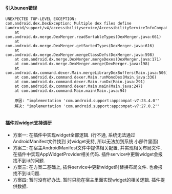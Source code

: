 #### 引入bunen错误 
```
UNEXPECTED TOP-LEVEL EXCEPTION:
com.android.dex.DexException: Multiple dex files define Landroid/support/v4/accessibilityservice/AccessibilityServiceInfoCompat$AccessibilityServiceInfoVersionImpl;
	at com.android.dx.merge.DexMerger.readSortableTypes(DexMerger.java:661)
	at com.android.dx.merge.DexMerger.getSortedTypes(DexMerger.java:616)
	at com.android.dx.merge.DexMerger.mergeClassDefs(DexMerger.java:598)
	at com.android.dx.merge.DexMerger.mergeDexes(DexMerger.java:171)
	at com.android.dx.merge.DexMerger.merge(DexMerger.java:198)
	at com.android.dx.command.dexer.Main.mergeLibraryDexBuffers(Main.java:506)
	at com.android.dx.command.dexer.Main.runMonoDex(Main.java:336)
	at com.android.dx.command.dexer.Main.runDx(Main.java:291)
	at com.android.dx.command.dexer.Main.main(Main.java:247)
	at com.android.dx.command.Main.main(Main.java:94)
	
	原因: "implementation 'com.android.support:appcompat-v7:23.4.0'"
	解决: "implementation 'com.android.support:appcompat-v7:27.0.2'"
	
```
#### 插件对widget支持调研
* 方案一: 在插件中实现widget全部逻辑. (行不通, 系统无法通过 AndroidManifest文件找到 对widget支持, 所以无法加到系统 小部件里面)
* 方案二: 在宿主AndroidManifest文件中提供相关配置, 并实现相关布局文件, 在插件中实现AppWidgetProvider相关代码. 插件service中更新widget会报找不到id的问题. 
* 方案三: 在方案二基础上, 插件service中更新widget时替换布局文件. 也会报找不到id问题.
* 方案四: 暂时没有好办法. 暂时只能在宿主里面实现widget的相关逻辑. 插件提供数据. 